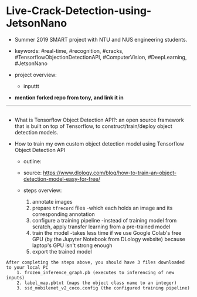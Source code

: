 # Live-Crack-Detection-using-JetsonNano
- Summer 2019 SMART project with NTU and NUS engineering students.
- keywords: #real-time, #recognition, #cracks, #TensorflowObjectionDetectionAPI, #ComputerVision, #DeepLearning, #JetsonNano
- project overview: 
    + inputtt
    
- **mention forked repo from tony, and link it in**
    
------------------------------------------------------------------------------------------------------------------------------------------
## <Custom trained objection detection model>
- What is Tensorflow Object Detection API?: an open source framework that is built on top of Tensorflow, to construct/train/deploy object detection models.

- How to train my own custom object detection model using Tensorflow Object Detection API
    - outline: 
    - source: https://www.dlology.com/blog/how-to-train-an-object-detection-model-easy-for-free/
    - steps overview: 
    
        1. annotate images
        2. prepare `tfrecord` files 
            -which each holds an image and its corresponding annotation
        3. configure a training pipeline
            -instead of training model from scratch, apply transfer learning from a pre-trained model
        4. train the model
            -takes less time if we use Google Colab's free GPU (by the Jupyter Notebook from DLology website) because laptop's GPU isn't strong enough
        5. export the trained model
     
   
```
After completing the steps above, you should have 3 files downloaded to your local PC
    1. frozen_inference_graph.pb (executes to inferencing of new inputs)
    2. label_map.pbtxt (maps the object class name to an integer)
    3. ssd_mobilenet_v2_coco.config (the configured training pipeline)
```
